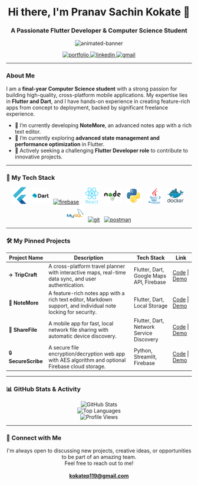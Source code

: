 <!-- 
Hello Pranav! This is the definitive, polished version of your README.
**Action Items:**
1. Update your GitHub username in the stats image links at the bottom (I've used 'pranav-s-kokate').
2. Replace the placeholder links for your Portfolio, LinkedIn, and all your projects.
-->

<h1 align="center">Hi there, I'm Pranav Sachin Kokate 👋</h1>
<h3 align="center">A Passionate Flutter Developer & Computer Science Student</h3>

<p align="center">
  <img src="http://googleusercontent.com/image_generation_content/0" alt="animated-banner"/>
</p>

<div align="center">

  <a href="[LINK_TO_YOUR_PORTFOLIO_WEBSITE]" target="_blank">
    <img src="https://img.shields.io/badge/Portfolio-000000?style=for-the-badge&logo=About.me&logoColor=white" alt="portfolio"/>
  </a>
  <a href="[LINK_TO_YOUR_LINKEDIN_PROFILE]" target="_blank">
    <img src="https://img.shields.io/badge/LinkedIn-0A66C2?style=for-the-badge&logo=linkedin&logoColor=white" alt="linkedin"/>
  </a>
  <a href="mailto:kokatep119@gmail.com">
    <img src="https://img.shields.io/badge/Gmail-D14836?style=for-the-badge&logo=gmail&logoColor=white" alt="gmail"/>
  </a>

</div>

---

### About Me

I am a **final-year Computer Science student** with a strong passion for building high-quality, cross-platform mobile applications. My expertise lies in **Flutter and Dart**, and I have hands-on experience in creating feature-rich apps from concept to deployment, backed by significant freelance experience.

- 🔭 I’m currently developing **NoteMore**, an advanced notes app with a rich text editor.
- 🌱 I’m currently exploring **advanced state management and performance optimization** in Flutter.
- 💼 Actively seeking a challenging **Flutter Developer role** to contribute to innovative projects.

---

### 🚀 My Tech Stack

<p align="center">
  <a href="https://flutter.dev" target="_blank" rel="noreferrer"><img src="https://raw.githubusercontent.com/devicons/devicon/master/icons/flutter/flutter-original.svg" alt="flutter" width="45" height="45"/></a>
  &nbsp; 
  <a href="https://dart.dev" target="_blank" rel="noreferrer"><img src="https://raw.githubusercontent.com/devicons/devicon/master/icons/dart/dart-original-wordmark.svg" alt="dart" width="45" height="45"/></a>
  &nbsp; 
  <a href="https://firebase.google.com/" target="_blank" rel="noreferrer"><img src="https://www.vectorlogo.zone/logos/firebase/firebase-icon.svg" alt="firebase" width="45" height="45"/></a>
  &nbsp; 
  <a href="https://reactjs.org/" target="_blank" rel="noreferrer"><img src="https://raw.githubusercontent.com/devicons/devicon/master/icons/react/react-original-wordmark.svg" alt="react" width="45" height="45"/></a>
  &nbsp; 
  <a href="https://nodejs.org" target="_blank" rel="noreferrer"><img src="https://raw.githubusercontent.com/devicons/devicon/master/icons/nodejs/nodejs-original-wordmark.svg" alt="nodejs" width="45" height="45"/></a>
  &nbsp; 
  <a href="https://www.python.org" target="_blank" rel="noreferrer"><img src="https://raw.githubusercontent.com/devicons/devicon/master/icons/python/python-original.svg" alt="python" width="45" height="45"/></a>
  &nbsp; 
  <a href="https://www.java.com" target="_blank" rel="noreferrer"><img src="https://raw.githubusercontent.com/devicons/devicon/master/icons/java/java-original.svg" alt="java" width="45" height="45"/></a>
  &nbsp; 
  <a href="https://www.docker.com/" target="_blank" rel="noreferrer"><img src="https://raw.githubusercontent.com/devicons/devicon/master/icons/docker/docker-original-wordmark.svg" alt="docker" width="45" height="45"/></a>
  &nbsp; 
  <a href="https://www.mysql.com/" target="_blank" rel="noreferrer"><img src="https://raw.githubusercontent.com/devicons/devicon/master/icons/mysql/mysql-original-wordmark.svg" alt="mysql" width="45" height="45"/></a>
  &nbsp; 
  <a href="https://git-scm.com/" target="_blank" rel="noreferrer"><img src="https://www.vectorlogo.zone/logos/git-scm/git-scm-icon.svg" alt="git" width="45" height="45"/></a>
  &nbsp; 
  <a href="https://postman.com" target="_blank" rel="noreferrer"><img src="https://www.vectorlogo.zone/logos/getpostman/getpostman-icon.svg" alt="postman" width="45" height="45"/></a>
</p>

---

### 🛠️ My Pinned Projects

| Project Name | Description | Tech Stack | Link |
|---|---|---|---|
| ✈️ **TripCraft** | A cross-platform travel planner with interactive maps, real-time data sync, and user authentication. | Flutter, Dart, Google Maps API, Firebase | [Code]('[LINK_TO_REPO]') \| [Demo]('[LINK_TO_DEMO]') |
| 📝 **NoteMore** | A feature-rich notes app with a rich text editor, Markdown support, and individual note locking for security. | Flutter, Dart, Local Storage | [Code]('[LINK_TO_REPO]') \| [Demo]('[LINK_TO_DEMO]') |
| 📁 **ShareFile** | A mobile app for fast, local network file sharing with automatic device discovery. | Flutter, Dart, Network Service Discovery | [Code]('[LINK_TO_REPO]') \| [Demo]('[LINK_TO_DEMO]') |
| 🔒 **SecureScribe** | A secure file encryption/decryption web app with AES algorithm and optional Firebase cloud storage. | Python, Streamlit, Firebase | [Code]('[LINK_TO_REPO]') \| [Demo]('[LINK_TO_DEMO]') |

---

### 📊 GitHub Stats & Activity

<p align="center">
  <img src="https://github-readme-stats.vercel.app/api?username=pranav-s-kokate&show_icons=true&locale=en&theme=tokyonight&hide_border=true&count_private=true" alt="GitHub Stats" />
  <br/>
  <img src="https://github-readme-stats.vercel.app/api/top-langs?username=pranav-s-kokate&layout=compact&locale=en&theme=tokyonight&hide_border=true&count_private=true" alt="Top Languages" />
  <br/>
  <img src="https://komarev.com/ghpvc/?username=pranav-s-kokate&label=Profile%20views&color=0e75b6&style=flat" alt="Profile Views" />
</p>

---

### 🤝 Connect with Me

<p align="center">
  I'm always open to discussing new projects, creative ideas, or opportunities to be part of an amazing team. <br/>Feel free to reach out to me!
  <br/><br/>
  <a href="mailto:kokatep119@gmail.com"><strong>kokatep119@gmail.com</strong></a>
</p>
